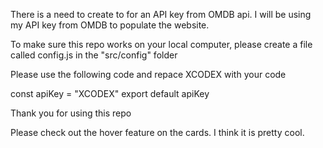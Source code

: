 There is a need to create to for an API key from OMDB api. 
I will be using my API key from OMDB to populate the website. 

To make sure this repo works on your local computer, please create a file called config.js in the "src/config" folder

Please use the following code and repace XCODEX with your code

const apiKey = "XCODEX"
export default apiKey

Thank you for using this repo

Please check out the hover feature on the cards. I think it is pretty cool. 